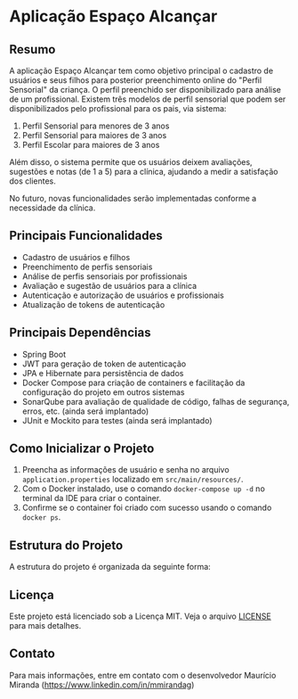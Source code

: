 # Aplicação Espaço Alcançar

## Resumo

A aplicação Espaço Alcançar tem como objetivo principal o cadastro de usuários e seus filhos para posterior preenchimento online do "Perfil Sensorial" da criança. O perfil preenchido ser disponibilizado para análise de um profissional. Existem três modelos de perfil sensorial que podem ser disponibilizados pelo profissional para os pais, via sistema:

1. Perfil Sensorial para menores de 3 anos
2. Perfil Sensorial para maiores de 3 anos
3. Perfil Escolar para maiores de 3 anos

Além disso, o sistema permite que os usuários deixem avaliações, sugestões e notas (de 1 a 5) para a clínica, ajudando a medir a satisfação dos clientes.

No futuro, novas funcionalidades serão implementadas conforme a necessidade da clínica.

## Principais Funcionalidades

- Cadastro de usuários e filhos
- Preenchimento de perfis sensoriais
- Análise de perfis sensoriais por profissionais
- Avaliação e sugestão de usuários para a clínica
- Autenticação e autorização de usuários e profissionais
- Atualização de tokens de autenticação

## Principais Dependências

- Spring Boot
- JWT para geração de token de autenticação
- JPA e Hibernate para persistência de dados
- Docker Compose para criação de containers e facilitação da configuração do projeto em outros sistemas
- SonarQube para avaliação de qualidade de código, falhas de segurança, erros, etc. (ainda será implantado)
- JUnit e Mockito para testes (ainda será implantado)

## Como Inicializar o Projeto

1. Preencha as informações de usuário e senha no arquivo `application.properties` localizado em `src/main/resources/`.
2. Com o Docker instalado, use o comando `docker-compose up -d` no terminal da IDE para criar o container.
3. Confirme se o container foi criado com sucesso usando o comando `docker ps`.

## Estrutura do Projeto

A estrutura do projeto é organizada da seguinte forma:

## Licença

Este projeto está licenciado sob a Licença MIT. Veja o arquivo [LICENSE](LICENSE) para mais detalhes.

## Contato

Para mais informações, entre em contato com o desenvolvedor Maurício Miranda (https://www.linkedin.com/in/mmirandag)
